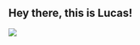 ## Hey there, this is Lucas!

<a href="https://wakatime.com"><img src="https://wakatime.com/share/@lnmunhoz/95d85165-37c4-4f15-bf26-710995fac8ea.png" /></a>

<!--
**lnmunhoz/lnmunhoz** is a ✨ _special_ ✨ repository because its `README.md` (this file) appears on your GitHub profile.

Here are some ideas to get you started:

- 🔭 I’m currently working on ...
- 🌱 I’m currently learning ...
- 👯 I’m looking to collaborate on ...
- 🤔 I’m looking for help with ...
- 💬 Ask me about ...
- 📫 How to reach me: ...
- 😄 Pronouns: ...
- ⚡ Fun fact: ...
-->
